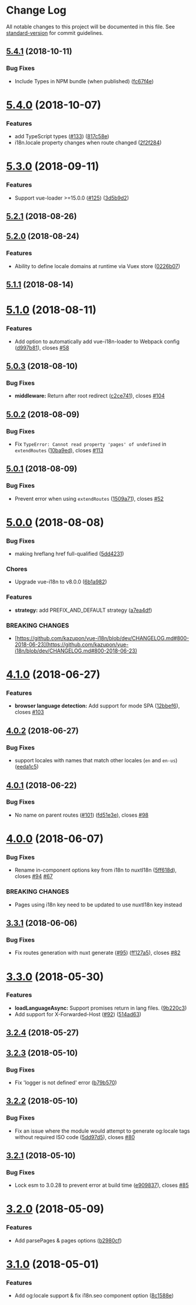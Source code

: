 # Change Log

All notable changes to this project will be documented in this file. See [standard-version](https://github.com/conventional-changelog/standard-version) for commit guidelines.

<a name="5.4.1"></a>
## [5.4.1](https://github.com/nuxt-community/nuxt-i18n/compare/v5.4.0...v5.4.1) (2018-10-11)


### Bug Fixes

* Include Types in NPM bundle (when published) ([fc67f4e](https://github.com/nuxt-community/nuxt-i18n/commit/fc67f4e))



<a name="5.4.0"></a>
# [5.4.0](https://github.com/nuxt-community/nuxt-i18n/compare/v5.3.0...v5.4.0) (2018-10-07)


### Features

* add TypeScript types ([#133](https://github.com/nuxt-community/nuxt-i18n/issues/133)) ([817c58e](https://github.com/nuxt-community/nuxt-i18n/commit/817c58e))
* i18n.locale property changes when route changed ([2f2f284](https://github.com/nuxt-community/nuxt-i18n/commit/2f2f284))



<a name="5.3.0"></a>
# [5.3.0](https://github.com/nuxt-community/nuxt-i18n/compare/v5.2.1...v5.3.0) (2018-09-11)


### Features

* Support vue-loader >=15.0.0 ([#125](https://github.com/nuxt-community/nuxt-i18n/issues/125)) ([3d5b9d2](https://github.com/nuxt-community/nuxt-i18n/commit/3d5b9d2))



<a name="5.2.1"></a>
## [5.2.1](https://github.com/nuxt-community/nuxt-i18n/compare/v5.2.0...v5.2.1) (2018-08-26)



<a name="5.2.0"></a>
## [5.2.0](https://github.com/nuxt-community/nuxt-i18n/compare/v5.1.1...v5.2.0) (2018-08-24)

### Features

* Ability to define locale domains at runtime via Vuex store ([0226b07](https://github.com/nuxt-community/nuxt-i18n/commit/0226b07))

<a name="5.1.1"></a>
## [5.1.1](https://github.com/nuxt-community/nuxt-i18n/compare/v5.1.0...v5.1.1) (2018-08-14)



<a name="5.1.0"></a>
# [5.1.0](https://github.com/nuxt-community/nuxt-i18n/compare/v5.0.3...v5.1.0) (2018-08-11)


### Features

* Add option to automatically add vue-i18n-loader to Webpack config ([d997b81](https://github.com/nuxt-community/nuxt-i18n/commit/d997b81)), closes [#58](https://github.com/nuxt-community/nuxt-i18n/issues/58)



<a name="5.0.3"></a>
## [5.0.3](https://github.com/nuxt-community/nuxt-i18n/compare/v5.0.2...v5.0.3) (2018-08-10)


### Bug Fixes

* **middleware:** Return after root redirect ([c2ce741](https://github.com/nuxt-community/nuxt-i18n/commit/c2ce741)), closes [#104](https://github.com/nuxt-community/nuxt-i18n/issues/104)



<a name="5.0.2"></a>
## [5.0.2](https://github.com/nuxt-community/nuxt-i18n/compare/v5.0.1...v5.0.2) (2018-08-09)


### Bug Fixes

* Fix `TypeError: Cannot read property 'pages' of undefined` in `extendRoutes` ([10ba9ed](https://github.com/nuxt-community/nuxt-i18n/commit/10ba9ed)), closes [#113](https://github.com/nuxt-community/nuxt-i18n/issues/113)



<a name="5.0.1"></a>
## [5.0.1](https://github.com/nuxt-community/nuxt-i18n/compare/v5.0.0...v5.0.1) (2018-08-09)


### Bug Fixes

* Prevent error when using `extendRoutes` ([1509a71](https://github.com/nuxt-community/nuxt-i18n/commit/1509a71)), closes [#52](https://github.com/nuxt-community/nuxt-i18n/issues/52)



<a name="5.0.0"></a>
# [5.0.0](https://github.com/nuxt-community/nuxt-i18n/compare/v4.1.0...v5.0.0) (2018-08-08)


### Bug Fixes

* making hreflang href full-qualified ([5dd4231](https://github.com/nuxt-community/nuxt-i18n/commit/5dd4231))


### Chores

* Upgrade vue-i18n to v8.0.0 ([6b1a982](https://github.com/nuxt-community/nuxt-i18n/commit/6b1a982))


### Features

* **strategy:** add PREFIX_AND_DEFAULT strategy ([a7ea4df](https://github.com/nuxt-community/nuxt-i18n/commit/a7ea4df))


### BREAKING CHANGES

* [https://github.com/kazupon/vue-i18n/blob/dev/CHANGELOG.md#800-2018-06-23](https://github.com/kazupon/vue-i18n/blob/dev/CHANGELOG.md#800-2018-06-23)



<a name="4.1.0"></a>
# [4.1.0](https://github.com/nuxt-community/nuxt-i18n/compare/v4.0.2...v4.1.0) (2018-06-27)


### Features

* **browser language detection:** Add support for mode SPA ([12bbef6](https://github.com/nuxt-community/nuxt-i18n/commit/12bbef6)), closes [#103](https://github.com/nuxt-community/nuxt-i18n/issues/103)



<a name="4.0.2"></a>
## [4.0.2](https://github.com/nuxt-community/nuxt-i18n/compare/v4.0.1...v4.0.2) (2018-06-27)


### Bug Fixes

* support locales with names that match other locales (`en` and `en-us`) ([eeda1c5](https://github.com/nuxt-community/nuxt-i18n/commit/eeda1c5))



<a name="4.0.1"></a>
## [4.0.1](https://github.com/nuxt-community/nuxt-i18n/compare/v4.0.0...v4.0.1) (2018-06-22)


### Bug Fixes

* No name on parent routes ([#101](https://github.com/nuxt-community/nuxt-i18n/issues/101)) ([fd51e3e](https://github.com/nuxt-community/nuxt-i18n/commit/fd51e3e)), closes [#98](https://github.com/nuxt-community/nuxt-i18n/issues/98)



<a name="4.0.0"></a>
# [4.0.0](https://github.com/nuxt-community/nuxt-i18n/compare/v3.3.1...v4.0.0) (2018-06-07)


### Bug Fixes

* Rename in-component options key from i18n to nuxtI18n ([5ff618d](https://github.com/nuxt-community/nuxt-i18n/commit/5ff618d)), closes [#94](https://github.com/nuxt-community/nuxt-i18n/issues/94) [#67](https://github.com/nuxt-community/nuxt-i18n/issues/67)


### BREAKING CHANGES

* Pages using i18n key need to be updated to use nuxtI18n key instead



<a name="3.3.1"></a>
## [3.3.1](https://github.com/nuxt-community/nuxt-i18n/compare/v3.3.0...v3.3.1) (2018-06-06)


### Bug Fixes

* Fix routes generation with nuxt generate ([#95](https://github.com/nuxt-community/nuxt-i18n/issues/95)) ([ff127a5](https://github.com/nuxt-community/nuxt-i18n/commit/ff127a5)), closes [#82](https://github.com/nuxt-community/nuxt-i18n/issues/82)



<a name="3.3.0"></a>
# [3.3.0](https://github.com/nuxt-community/nuxt-i18n/compare/v3.2.4...v3.3.0) (2018-05-30)


### Features

* **loadLanguageAsync:** Support promises return in lang files. ([9b220c3](https://github.com/nuxt-community/nuxt-i18n/commit/9b220c3))
* Add support for X-Forwarded-Host ([#92](https://github.com/nuxt-community/nuxt-i18n/issues/92)) ([514ad63](https://github.com/nuxt-community/nuxt-i18n/commit/514ad63))



<a name="3.2.4"></a>
## [3.2.4](https://github.com/nuxt-community/nuxt-i18n/compare/v3.2.3...v3.2.4) (2018-05-27)



<a name="3.2.3"></a>
## [3.2.3](https://github.com/nuxt-community/nuxt-i18n/compare/v3.2.2...v3.2.3) (2018-05-10)


### Bug Fixes

* Fix 'logger is not defined' error ([b79b570](https://github.com/nuxt-community/nuxt-i18n/commit/b79b570))



<a name="3.2.2"></a>
## [3.2.2](https://github.com/nuxt-community/nuxt-i18n/compare/v3.2.1...v3.2.2) (2018-05-10)


### Bug Fixes

* Fix an issue where the module would attempt to generate og:locale tags without required ISO code ([5dd97d5](https://github.com/nuxt-community/nuxt-i18n/commit/5dd97d5)), closes [#80](https://github.com/nuxt-community/nuxt-i18n/issues/80)



<a name="3.2.1"></a>
## [3.2.1](https://github.com/nuxt-community/nuxt-i18n/compare/v3.2.0...v3.2.1) (2018-05-10)


### Bug Fixes

* Lock esm to 3.0.28 to prevent error at build time ([e909837](https://github.com/nuxt-community/nuxt-i18n/commit/e909837)), closes [#85](https://github.com/nuxt-community/nuxt-i18n/issues/85)



<a name="3.2.0"></a>
# [3.2.0](https://github.com/nuxt-community/nuxt-i18n/compare/v3.1.0...v3.2.0) (2018-05-09)


### Features

* Add parsePages & pages options ([b2980cf](https://github.com/nuxt-community/nuxt-i18n/commit/b2980cf))



<a name="3.1.0"></a>
# [3.1.0](https://github.com/nuxt-community/nuxt-i18n/compare/v3.0.0...v3.1.0) (2018-05-01)


### Features

* Add og:locale support & fix i18n.seo component option ([8c1588e](https://github.com/nuxt-community/nuxt-i18n/commit/8c1588e))
